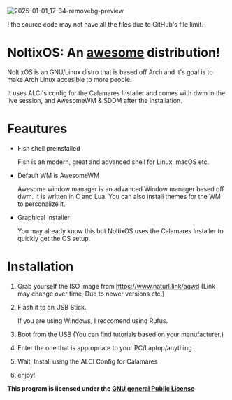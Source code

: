 ![2025-01-01_17-34-removebg-preview](https://github.com/user-attachments/assets/a63f89f5-0b10-4983-80ee-a8f69e4c5128) 

! the source code may not have all the files due to GitHub's file limit.

#                               NoltixOS: An <a href="https://awesomewm.org/">awesome</a> distribution!

NoltixOS is an GNU/Linux distro that is based off Arch and it's goal is to make Arch Linux accesible to more people.

It uses ALCI's config for the Calamares Installer and comes with dwm in the live session, and AwesomeWM & SDDM after the installation.


# Feautures
* Fish shell preinstalled

    Fish is an modern, great and advanced shell for Linux, macOS etc.


* Default WM is AwesomeWM

    Awesome window manager is an advanced Window manager based off dwm. It is written in C and Lua. You can also install themes for the WM to personalize it.


* Graphical Installer
   
     You may already know this but NoltixOS uses the Calamares Installer to quickly get the OS setup.

# Installation
1. Grab yourself the ISO image from https://www.naturl.link/aqwd (Link may change over time, Due to newer versions etc.)
2. Flash it to an USB Stick.

    If you are using Windows, I reccomend using Rufus.
3. Boot from the USB (You can find tutorials based on your manufacturer.)
4. Enter the one that is appropriate to your PC/Laptop/anything.
5. Wait, Install using the ALCI Config for Calamares
6. enjoy!



**This program is licensed under the <a href="https://www.gnu.org/licenses/gpl-3.0.html">GNU general Public License</a>**


